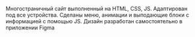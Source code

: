 Многостраничный сайт выполненный на HTML, CSS, JS.
Адаптирован под все устройства. 
Сделаны меню, анимации и выподающие блоки с информацией с помощью JS.
Дизайн разработан самостоятельно в приложении Figma
